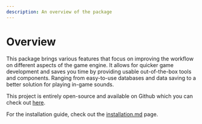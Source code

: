 ```yaml
---
description: An overview of the package
---
```


# Overview

This package brings various features that focus on improving the workflow on different aspects of the game engine. It allows for quicker game development and saves you time by providing usable out-of-the-box tools and components. Ranging from easy-to-use databases and data saving to a better solution for playing in-game sounds.

This project is entirely open-source and available on Github which you can check out [here](https://github.com/notrewd/Unity-Essentials).

For the installation guide, check out the [installation.md](overview/installation.md "mention") page.
